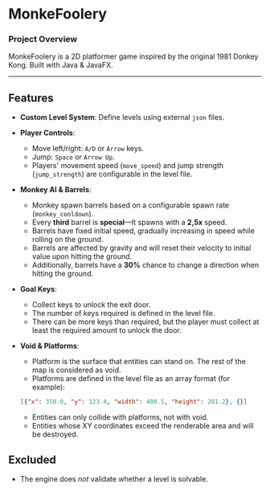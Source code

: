 # MonkeFoolery

### Project Overview

MonkeFoolery is a 2D platformer game inspired by the original 1981 Donkey Kong. Built with Java & JavaFX.

---

## Features
- **Custom Level System**: Define levels using external `json` files.
- **Player Controls**:
    - Move left/right: `A/D` or `Arrow` keys.
    - Jump: `Space` or `Arrow Up`.
    - Players' movement speed (`move_speed`) and jump strength (`jump_strength`) are configurable in the level file.

- **Monkey AI & Barrels**: 
    - Monkey spawn barrels based on a configurable spawn rate (`monkey_cooldown`).
    - Every **third** barrel is **special**—It spawns with a **2,5x** speed.
    - Barrels have fixed initial speed, gradually increasing in speed while rolling on the ground.
    - Barrels are affected by gravity and will reset their velocity to initial value upon hitting the ground.
    - Additionally, barrels have a **30%** chance to change a direction when hitting the ground.

- **Goal Keys**: 
    - Collect keys to unlock the exit door.
    - The number of keys required is defined in the level file.
    - There can be more keys than required, but the player must collect at least the required amount to unlock the door.
  
- **Void & Platforms**:
    - Platform is the surface that entities can stand on. The rest of the map is considered as void.
    - Platforms are defined in the level file as an array format (for example): 
    ```json 
    [{"x": 350.0, "y": 123.4, "width": 400.5, "height": 201.2}, {}]
    ```
    - Entities can only collide with platforms, not with void. 
    - Entities whose XY coordinates exceed the renderable area and will be destroyed.

## Excluded

- The engine does *not* validate whether a level is solvable.